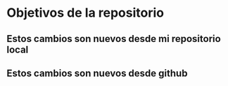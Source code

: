 # Objetivos de la repositorio

## Estos cambios son nuevos desde mi repositorio local
## Estos cambios son nuevos desde github


